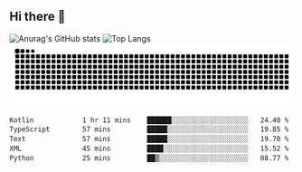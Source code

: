 ## Hi there 👋
![Anurag's GitHub stats](https://github-readme-stats.vercel.app/api?username=CNCoreSteb)
![Top Langs](https://github-readme-stats.vercel.app/api/top-langs/?username=CNCoreSteb)
<picture>
  <source media="(prefers-color-scheme: dark)" srcset="https://raw.githubusercontent.com/CNCoreSteb/CNCoreSteb/output/github-contribution-grid-snake-dark.svg">
  <source media="(prefers-color-scheme: light)" srcset="https://raw.githubusercontent.com/CNCoreSteb/CNCoreSteb/output/github-contribution-grid-snake.svg">
  <img alt="github contribution grid snake animation" src="https://raw.githubusercontent.com/CNCoreSteb/CNCoreSteb/output/github-contribution-grid-snake.svg">
</picture>

<!--START_SECTION:waka-->

```txt
Kotlin            1 hr 11 mins    ██████░░░░░░░░░░░░░░░░░░░   24.40 %
TypeScript        57 mins         █████░░░░░░░░░░░░░░░░░░░░   19.85 %
Text              57 mins         █████░░░░░░░░░░░░░░░░░░░░   19.70 %
XML               45 mins         ████░░░░░░░░░░░░░░░░░░░░░   15.52 %
Python            25 mins         ██▒░░░░░░░░░░░░░░░░░░░░░░   08.77 %
```

<!--END_SECTION:waka-->


<!--
**CNCoreSteb/CNCoreSteb** is a ✨ _special_ ✨ repository because its `README.md` (this file) appears on your GitHub profile.

Here are some ideas to get you started:

- 🔭 I’m currently working on ...
- 🌱 I’m currently learning ...
- 👯 I’m looking to collaborate on ...
- 🤔 I’m looking for help with ...
- 💬 Ask me about ...
- 📫 How to reach me: ...
- 😄 Pronouns: ...
- ⚡ Fun fact: ...
-->
